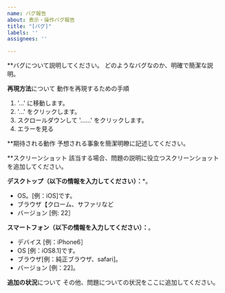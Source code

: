 ```yaml
---
name: バグ報告
about: 表示・操作バグ報告
title: "[バグ]"
labels: ''
assignees: ''

---
```


**バグについて説明してください。
どのようなバグなのか、明確で簡潔な説明。

**再現方法**について
動作を再現するための手順
1. '...' に移動します。
2. '...' をクリックします。
3. スクロールダウンして '......' をクリックします。
4. エラーを見る

**期待される動作
予想される事象を簡潔明瞭に記述してください。

**スクリーンショット
該当する場合、問題の説明に役立つスクリーンショットを追加してください。

**デスクトップ（以下の情報を入力してください）：***。
 - OS。[例：iOS]です。
 - ブラウザ【クローム、サファリなど
 - バージョン [例: 22］

**スマートフォン（以下の情報を入力してください）：**。
 - デバイス [例：iPhone6］
 - OS [例：iOS8.1]です。
 - ブラウザ[例：純正ブラウザ、safari]。
 - バージョン [例：22]。

**追加の状況**について
その他、問題についての状況をここに追加してください。
